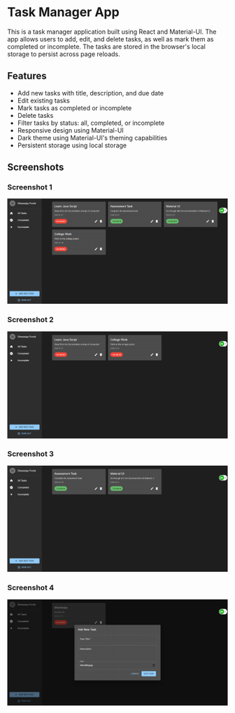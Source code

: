 # Task Manager App

This is a task manager application built using React and Material-UI. The app allows users to add, edit, and delete tasks, as well as mark them as completed or incomplete. The tasks are stored in the browser's local storage to persist across page reloads.

## Features

- Add new tasks with title, description, and due date
- Edit existing tasks
- Mark tasks as completed or incomplete
- Delete tasks
- Filter tasks by status: all, completed, or incomplete
- Responsive design using Material-UI
- Dark theme using Material-UI's theming capabilities
- Persistent storage using local storage

## Screenshots

### Screenshot 1
![Screenshot 1](./task-manager/src/assets/screenshot1.png)

### Screenshot 2
![Screenshot 2](./task-manager/src/assets/screenshot2.png)

### Screenshot 3
![Screenshot 3](./task-manager/src/assets/screenshot3.png)

### Screenshot 4
![Screenshot 4](./task-manager/src/assets/screenshot4.png)

